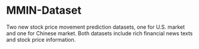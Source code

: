 # MMIN-Dataset
Two new stock price movement prediction datasets, one for U.S. market and one for Chinese market. Both datasets include rich financial news texts and stock price information.
